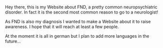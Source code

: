 Hey there, 
this is my Website about FND, a pretty common neuropsychiatric disorder. In fact it is the second most common reason to go to a neurologist!

As FND is also my diagnosis I wanted to make a Website about it to raise awareness.
I hope that it will reach at least a few people.

At the moment it is all in german but I plan to add more languages in the future...
